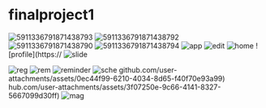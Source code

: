 # finalproject1

![5911336791871438793](https://github.com/user-attachments/assets/44fbb348-8bd5-4047-810b-d42d2150f2c0)
![5911336791871438792](https://github.com/user-attachments/assets/eac67319-aaa6-434a-b221-5c482985988e)
![5911336791871438790](https://github.com/user-attachments/assets/be24c870-3678-442b-9fe2-0672bc1fe4a6)
![5911336791871438794](https://github.com/user-attachments/assets/424ef360-4b7d-4e7b-b41b-874bba0ff720)
![app](https://github.com/user-attachments/assets/8117a164-e45b-4c6d-aa60-403a12975421)
![edit](https://github.com/user-attachments/assets/e0b15a83-750f-4cf0-bd93-d340f0a19f04)
![home](https://github.com/user-attachments/assets/a9bedeb4-9f1b-4b17-a336-e78c6ad62e2a)
![profile](https://
![slide](https://github.com/user-attachments/assets/d3308405-ef66-45f1-8103-2acf246167de)

![reg](https://github.com/user-attachments/assets/c86412e3-fd43-42f2-85d9-8492b3f0d25d)
![rem](https://github.com/user-attachments/assets/2a6a1b79-01a7-4efc-98be-fe0a3b937b2d)
![reminder](https://github.com/user-attachments/assets/71b892b7-d7c8-4fb2-acd9-d067ff25c190)
![sche](https://github.com/user-attachments/assets/06456f79-9e58-41e8-bd92-dda13e0d0878)
github.com/user-attachments/assets/0ec44f99-6210-4034-8d65-f40f70e93a99)
hub.com/user-attachments/assets/3f07250e-9c66-4141-8327-5667099d30ff)
![mag](https://github.com/user-attachments/assets/85c6dccd-c084-4bfb-94d7-85d58e21b4e5)
